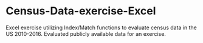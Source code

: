 # Census-Data-exercise-Excel
Excel exercise utilizing Index/Match functions to evaluate census data in the US 2010-2016.  Evaluated publicly available data for an exercise.

